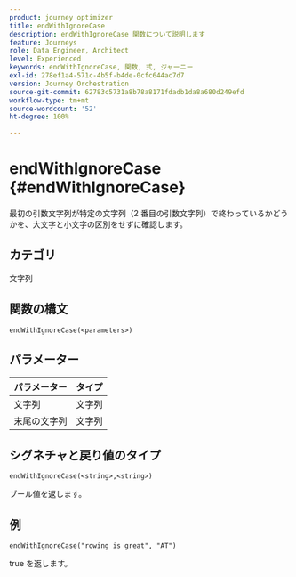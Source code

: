 ```yaml
---
product: journey optimizer
title: endWithIgnoreCase
description: endWithIgnoreCase 関数について説明します
feature: Journeys
role: Data Engineer, Architect
level: Experienced
keywords: endWithIgnoreCase, 関数, 式, ジャーニー
exl-id: 278ef1a4-571c-4b5f-b4de-0cfc644ac7d7
version: Journey Orchestration
source-git-commit: 62783c5731a8b78a8171fdadb1da8a680d249efd
workflow-type: tm+mt
source-wordcount: '52'
ht-degree: 100%

---
```


# endWithIgnoreCase {#endWithIgnoreCase}

最初の引数文字列が特定の文字列（2 番目の引数文字列）で終わっているかどうかを、大文字と小文字の区別をせずに確認します。

## カテゴリ

文字列

## 関数の構文

`endWithIgnoreCase(<parameters>)`

## パラメーター

| パラメーター | タイプ |
|-----------|------------------|
| 文字列 | 文字列 |
| 末尾の文字列 | 文字列 |

## シグネチャと戻り値のタイプ

`endWithIgnoreCase(<string>,<string>)`

ブール値を返します。

## 例

`endWithIgnoreCase("rowing is great", "AT")`

true を返します。
